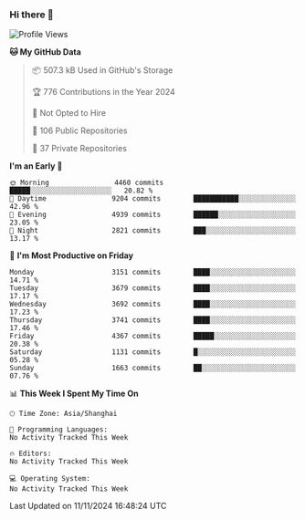 ### Hi there 👋

<!--
**qbosen/qbosen** is a ✨ _special_ ✨ repository because its `README.md` (this file) appears on your GitHub profile.

Here are some ideas to get you started:

- 🔭 I’m currently working on ...
- 🌱 I’m currently learning ...
- 👯 I’m looking to collaborate on ...
- 🤔 I’m looking for help with ...
- 💬 Ask me about ...
- 📫 How to reach me: ...
- 😄 Pronouns: ...
- ⚡ Fun fact: ...
-->

<!--START_SECTION:waka-->
![Profile Views](http://img.shields.io/badge/Profile%20Views-0-blue)

**🐱 My GitHub Data** 

> 📦 507.3 kB Used in GitHub's Storage 
 > 
> 🏆 776 Contributions in the Year 2024
 > 
> 🚫 Not Opted to Hire
 > 
> 📜 106 Public Repositories 
 > 
> 🔑 37 Private Repositories 
 > 
**I'm an Early 🐤** 

```text
🌞 Morning                4460 commits        █████░░░░░░░░░░░░░░░░░░░░   20.82 % 
🌆 Daytime                9204 commits        ███████████░░░░░░░░░░░░░░   42.96 % 
🌃 Evening                4939 commits        ██████░░░░░░░░░░░░░░░░░░░   23.05 % 
🌙 Night                  2821 commits        ███░░░░░░░░░░░░░░░░░░░░░░   13.17 % 
```
📅 **I'm Most Productive on Friday** 

```text
Monday                   3151 commits        ████░░░░░░░░░░░░░░░░░░░░░   14.71 % 
Tuesday                  3679 commits        ████░░░░░░░░░░░░░░░░░░░░░   17.17 % 
Wednesday                3692 commits        ████░░░░░░░░░░░░░░░░░░░░░   17.23 % 
Thursday                 3741 commits        ████░░░░░░░░░░░░░░░░░░░░░   17.46 % 
Friday                   4367 commits        █████░░░░░░░░░░░░░░░░░░░░   20.38 % 
Saturday                 1131 commits        █░░░░░░░░░░░░░░░░░░░░░░░░   05.28 % 
Sunday                   1663 commits        ██░░░░░░░░░░░░░░░░░░░░░░░   07.76 % 
```


📊 **This Week I Spent My Time On** 

```text
🕑︎ Time Zone: Asia/Shanghai

💬 Programming Languages: 
No Activity Tracked This Week

🔥 Editors: 
No Activity Tracked This Week

💻 Operating System: 
No Activity Tracked This Week
```


 Last Updated on 11/11/2024 16:48:24 UTC
<!--END_SECTION:waka-->
